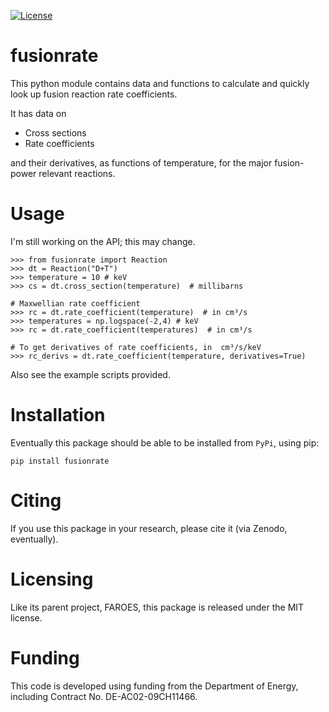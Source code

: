 [![License](https://img.shields.io/badge/License-MIT-blue.svg)](https://opensource.org/licenses/MIT)

fusionrate
==========

This python module contains data and functions to calculate and quickly look up fusion reaction rate coefficients.

It has data on

- Cross sections
- Rate coefficients

and their derivatives, as functions of temperature, for the major fusion-power relevant reactions.

Usage
=====

I'm still working on the API; this may change.

```
>>> from fusionrate import Reaction
>>> dt = Reaction("D+T")
>>> temperature = 10 # keV
>>> cs = dt.cross_section(temperature)  # millibarns

# Maxwellian rate coefficient
>>> rc = dt.rate_coefficient(temperature)  # in cm³/s
>>> temperatures = np.logspace(-2,4) # keV
>>> rc = dt.rate_coefficient(temperatures)  # in cm³/s

# To get derivatives of rate coefficients, in  cm³/s/keV
>>> rc_derivs = dt.rate_coefficient(temperature, derivatives=True)
```
Also see the example scripts provided.

Installation
============

Eventually this package should be able to be installed from `PyPi`, using pip:

`pip install fusionrate`

Citing
======

If you use this package in your research, please cite it (via Zenodo, eventually).

Licensing
=========

Like its parent project, FAROES, this package is released under the MIT license.

Funding
=======

This code is developed using funding from the Department of Energy, including Contract No. DE-AC02-09CH11466.
